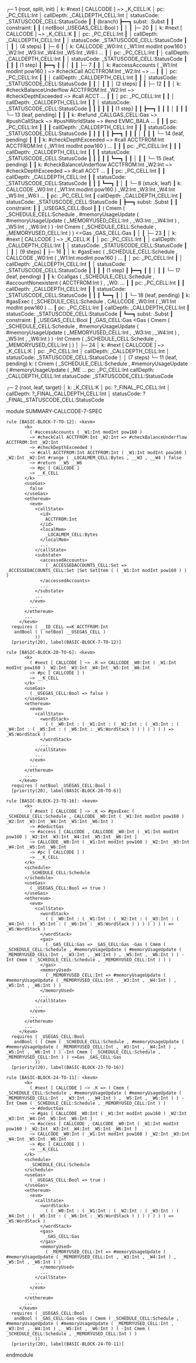 
┌─ 1 (root, split, init)
│   k: #next [ CALLCODE ] ~> _K_CELL:K
│   pc: _PC_CELL:Int
│   callDepth: _CALLDEPTH_CELL:Int
│   statusCode: _STATUSCODE_CELL:StatusCode
┃
┃ (branch)
┣━━┓ subst: .Subst
┃  ┃ constraint:
┃  ┃     ( notBool _USEGAS_CELL:Bool )
┃  │
┃  ├─ 20
┃  │   k: #next [ CALLCODE ] ~> _K_CELL:K
┃  │   pc: _PC_CELL:Int
┃  │   callDepth: _CALLDEPTH_CELL:Int
┃  │   statusCode: _STATUSCODE_CELL:StatusCode
┃  │
┃  │  (4 steps)
┃  ├─ 6
┃  │   k: CALLCODE _W0:Int ( _W1:Int modInt pow160 ) _W2:Int _W3:Int _W4:Int _W5:Int _W6:I ...
┃  │   pc: _PC_CELL:Int
┃  │   callDepth: _CALLDEPTH_CELL:Int
┃  │   statusCode: _STATUSCODE_CELL:StatusCode
┃  ┃
┃  ┃ (1 step)
┃  ┣━━┓
┃  ┃  │
┃  ┃  ├─ 7
┃  ┃  │   k: #accessAccounts ( _W1:Int modInt pow160 ) ~> #checkCall ACCTFROM:Int _W2:Int ~>  ...
┃  ┃  │   pc: _PC_CELL:Int
┃  ┃  │   callDepth: _CALLDEPTH_CELL:Int
┃  ┃  │   statusCode: _STATUSCODE_CELL:StatusCode
┃  ┃  │
┃  ┃  │  (2 steps)
┃  ┃  ├─ 12
┃  ┃  │   k: #checkBalanceUnderflow ACCTFROM:Int _W2:Int ~> #checkDepthExceeded ~> #call ACCT ...
┃  ┃  │   pc: _PC_CELL:Int
┃  ┃  │   callDepth: _CALLDEPTH_CELL:Int
┃  ┃  │   statusCode: _STATUSCODE_CELL:StatusCode
┃  ┃  ┃
┃  ┃  ┃ (1 step)
┃  ┃  ┣━━┓
┃  ┃  ┃  │
┃  ┃  ┃  └─ 13 (leaf, pending)
┃  ┃  ┃      k: #refund _CALLGAS_CELL:Gas ~> #pushCallStack ~> #pushWorldState ~> #end EVMC_BALA ...
┃  ┃  ┃      pc: _PC_CELL:Int
┃  ┃  ┃      callDepth: _CALLDEPTH_CELL:Int
┃  ┃  ┃      statusCode: _STATUSCODE_CELL:StatusCode
┃  ┃  ┃
┃  ┃  ┣━━┓
┃  ┃  ┃  │
┃  ┃  ┃  └─ 14 (leaf, pending)
┃  ┃  ┃      k: #checkDepthExceeded ~> #call ACCTFROM:Int ACCTFROM:Int ( _W1:Int modInt pow160 ) ...
┃  ┃  ┃      pc: _PC_CELL:Int
┃  ┃  ┃      callDepth: _CALLDEPTH_CELL:Int
┃  ┃  ┃      statusCode: _STATUSCODE_CELL:StatusCode
┃  ┃  ┃
┃  ┃  ┗━━┓
┃  ┃     │
┃  ┃     └─ 15 (leaf, pending)
┃  ┃         k: #checkBalanceUnderflow ACCTFROM:Int _W2:Int ~> #checkDepthExceeded ~> #call ACCT ...
┃  ┃         pc: _PC_CELL:Int
┃  ┃         callDepth: _CALLDEPTH_CELL:Int
┃  ┃         statusCode: _STATUSCODE_CELL:StatusCode
┃  ┃
┃  ┗━━┓
┃     │
┃     └─ 8 (stuck, leaf)
┃         k: CALLCODE _W0:Int ( _W1:Int modInt pow160 ) _W2:Int _W3:Int _W4:Int _W5:Int _W6:I ...
┃         pc: _PC_CELL:Int
┃         callDepth: _CALLDEPTH_CELL:Int
┃         statusCode: _STATUSCODE_CELL:StatusCode
┃
┣━━┓ subst: .Subst
┃  ┃ constraint:
┃  ┃     _USEGAS_CELL:Bool
┃  ┃     ( Cmem ( _SCHEDULE_CELL:Schedule , #memoryUsageUpdate ( #memoryUsageUpdate ( _MEMORYUSED_CELL:Int , _W3:Int , _W4:Int ) , _W5:Int , _W6:Int ) ) -Int Cmem ( _SCHEDULE_CELL:Schedule , _MEMORYUSED_CELL:Int ) ) <=Gas _GAS_CELL:Gas
┃  │
┃  ├─ 23
┃  │   k: #next [ CALLCODE ] ~> _K_CELL:K
┃  │   pc: _PC_CELL:Int
┃  │   callDepth: _CALLDEPTH_CELL:Int
┃  │   statusCode: _STATUSCODE_CELL:StatusCode
┃  │
┃  │  (9 steps)
┃  ├─ 16
┃  │   k: #gasExec ( _SCHEDULE_CELL:Schedule , CALLCODE _W0:Int ( _W1:Int modInt pow160 )  ...
┃  │   pc: _PC_CELL:Int
┃  │   callDepth: _CALLDEPTH_CELL:Int
┃  │   statusCode: _STATUSCODE_CELL:StatusCode
┃  ┃
┃  ┃ (1 step)
┃  ┣━━┓
┃  ┃  │
┃  ┃  └─ 17 (leaf, pending)
┃  ┃      k: Ccallgas ( _SCHEDULE_CELL:Schedule , #accountNonexistent ( ACCTFROM:Int ) , _W0: ...
┃  ┃      pc: _PC_CELL:Int
┃  ┃      callDepth: _CALLDEPTH_CELL:Int
┃  ┃      statusCode: _STATUSCODE_CELL:StatusCode
┃  ┃
┃  ┗━━┓
┃     │
┃     └─ 18 (leaf, pending)
┃         k: #gasExec ( _SCHEDULE_CELL:Schedule , CALLCODE _W0:Int ( _W1:Int modInt pow160 )  ...
┃         pc: _PC_CELL:Int
┃         callDepth: _CALLDEPTH_CELL:Int
┃         statusCode: _STATUSCODE_CELL:StatusCode
┃
┗━━┓ subst: .Subst
   ┃ constraint:
   ┃     _USEGAS_CELL:Bool
   ┃     _GAS_CELL:Gas <Gas ( Cmem ( _SCHEDULE_CELL:Schedule , #memoryUsageUpdate ( #memoryUsageUpdate ( _MEMORYUSED_CELL:Int , _W3:Int , _W4:Int ) , _W5:Int , _W6:Int ) ) -Int Cmem ( _SCHEDULE_CELL:Schedule , _MEMORYUSED_CELL:Int ) )
   │
   ├─ 24
   │   k: #next [ CALLCODE ] ~> _K_CELL:K
   │   pc: _PC_CELL:Int
   │   callDepth: _CALLDEPTH_CELL:Int
   │   statusCode: _STATUSCODE_CELL:StatusCode
   │
   │  (7 steps)
   └─ 11 (leaf, pending)
       k: ( Cmem ( _SCHEDULE_CELL:Schedule , #memoryUsageUpdate ( #memoryUsageUpdate ( _ME ...
       pc: _PC_CELL:Int
       callDepth: _CALLDEPTH_CELL:Int
       statusCode: _STATUSCODE_CELL:StatusCode


┌─ 2 (root, leaf, target)
│   k: _K_CELL:K
│   pc: ?_FINAL_PC_CELL:Int
│   callDepth: ?_FINAL_CALLDEPTH_CELL:Int
│   statusCode: ?_FINAL_STATUSCODE_CELL:StatusCode



module SUMMARY-CALLCODE-7-SPEC
    
    
    rule [BASIC-BLOCK-7-TO-12]: <kevm>
           <k>
             ( #accessAccounts ( _W1:Int modInt pow160 )
             ~> #checkCall ACCTFROM:Int _W2:Int => #checkBalanceUnderflow ACCTFROM:Int _W2:Int
             ~> #checkDepthExceeded )
             ~> #call ACCTFROM:Int ACCTFROM:Int ( _W1:Int modInt pow160 ) _W2:Int _W2:Int #range ( _LOCALMEM_CELL:Bytes , __W3 , __W4 ) false
             ~> #return __W5 __W6
             ~> #pc [ CALLCODE ]
             ~> __K_CELL
           </k>
           <useGas>
             false
           </useGas>
           <ethereum>
             <evm>
               <callState>
                 <id>
                   ACCTFROM:Int
                 </id>
                 <localMem>
                   _LOCALMEM_CELL:Bytes
                 </localMem>
                 ...
               </callState>
               <substate>
                 <accessedAccounts>
                   ( _ACCESSEDACCOUNTS_CELL:Set => _ACCESSEDACCOUNTS_CELL:Set |Set SetItem ( ( _W1:Int modInt pow160 ) ) )
                 </accessedAccounts>
                 ...
               </substate>
               ...
             </evm>
             ...
           </ethereum>
           ...
         </kevm>
      requires ( __ID_CELL ==K ACCTFROM:Int
       andBool ( ( notBool __USEGAS_CELL )
               ))
      [priority(20), label(BASIC-BLOCK-7-TO-12)]
    
    rule [BASIC-BLOCK-20-TO-6]: <kevm>
           <k>
             ( #next [ CALLCODE ] ~> .K => CALLCODE _W0:Int ( _W1:Int modInt pow160 ) _W2:Int _W3:Int _W4:Int _W5:Int _W6:Int
             ~> #pc [ CALLCODE ] )
             ~> __K_CELL
           </k>
           <useGas>
             ( _USEGAS_CELL:Bool => false )
           </useGas>
           <ethereum>
             <evm>
               <callState>
                 <wordStack>
                   ( ( _W0:Int : ( _W1:Int : ( _W2:Int : ( _W3:Int : ( _W4:Int : ( _W5:Int : ( _W6:Int : _WS:WordStack ) ) ) ) ) ) ) => _WS:WordStack )
                 </wordStack>
                 ...
               </callState>
               ...
             </evm>
             ...
           </ethereum>
           ...
         </kevm>
      requires ( notBool _USEGAS_CELL:Bool )
      [priority(20), label(BASIC-BLOCK-20-TO-6)]
    
    rule [BASIC-BLOCK-23-TO-16]: <kevm>
           <k>
             ( #next [ CALLCODE ] ~> .K => #gasExec ( _SCHEDULE_CELL:Schedule , CALLCODE _W0:Int ( _W1:Int modInt pow160 ) _W2:Int _W3:Int _W4:Int _W5:Int _W6:Int )
             ~> #deductGas
             ~> #access [ CALLCODE , CALLCODE _W0:Int ( _W1:Int modInt pow160 ) _W2:Int _W3:Int _W4:Int _W5:Int _W6:Int ]
             ~> CALLCODE _W0:Int ( _W1:Int modInt pow160 ) _W2:Int _W3:Int _W4:Int _W5:Int _W6:Int
             ~> #pc [ CALLCODE ] )
             ~> __K_CELL
           </k>
           <schedule>
             _SCHEDULE_CELL:Schedule
           </schedule>
           <useGas>
             ( _USEGAS_CELL:Bool => true )
           </useGas>
           <ethereum>
             <evm>
               <callState>
                 <wordStack>
                   ( ( _W0:Int : ( _W1:Int : ( _W2:Int : ( _W3:Int : ( _W4:Int : ( _W5:Int : ( _W6:Int : _WS:WordStack ) ) ) ) ) ) ) => _WS:WordStack )
                 </wordStack>
                 <gas>
                   ( _GAS_CELL:Gas => _GAS_CELL:Gas -Gas ( Cmem ( _SCHEDULE_CELL:Schedule , #memoryUsageUpdate ( #memoryUsageUpdate ( _MEMORYUSED_CELL:Int , _W3:Int , _W4:Int ) , _W5:Int , _W6:Int ) ) -Int Cmem ( _SCHEDULE_CELL:Schedule , _MEMORYUSED_CELL:Int ) ) )
                 </gas>
                 <memoryUsed>
                   ( _MEMORYUSED_CELL:Int => #memoryUsageUpdate ( #memoryUsageUpdate ( _MEMORYUSED_CELL:Int , _W3:Int , _W4:Int ) , _W5:Int , _W6:Int ) )
                 </memoryUsed>
                 ...
               </callState>
               ...
             </evm>
             ...
           </ethereum>
           ...
         </kevm>
      requires ( _USEGAS_CELL:Bool
       andBool ( ( Cmem ( _SCHEDULE_CELL:Schedule , #memoryUsageUpdate ( #memoryUsageUpdate ( _MEMORYUSED_CELL:Int , _W3:Int , _W4:Int ) , _W5:Int , _W6:Int ) ) -Int Cmem ( _SCHEDULE_CELL:Schedule , _MEMORYUSED_CELL:Int ) ) <=Gas _GAS_CELL:Gas
               ))
      [priority(20), label(BASIC-BLOCK-23-TO-16)]
    
    rule [BASIC-BLOCK-24-TO-11]: <kevm>
           <k>
             ( #next [ CALLCODE ] ~> .K => ( Cmem ( _SCHEDULE_CELL:Schedule , #memoryUsageUpdate ( #memoryUsageUpdate ( _MEMORYUSED_CELL:Int , _W3:Int , _W4:Int ) , _W5:Int , _W6:Int ) ) -Int Cmem ( _SCHEDULE_CELL:Schedule , _MEMORYUSED_CELL:Int ) )
             ~> #deductGas
             ~> #gas [ CALLCODE _W0:Int ( _W1:Int modInt pow160 ) _W2:Int _W3:Int _W4:Int _W5:Int _W6:Int ]
             ~> #access [ CALLCODE , CALLCODE _W0:Int ( _W1:Int modInt pow160 ) _W2:Int _W3:Int _W4:Int _W5:Int _W6:Int ]
             ~> CALLCODE _W0:Int ( _W1:Int modInt pow160 ) _W2:Int _W3:Int _W4:Int _W5:Int _W6:Int
             ~> #pc [ CALLCODE ] )
             ~> __K_CELL
           </k>
           <schedule>
             _SCHEDULE_CELL:Schedule
           </schedule>
           <useGas>
             ( _USEGAS_CELL:Bool => true )
           </useGas>
           <ethereum>
             <evm>
               <callState>
                 <wordStack>
                   ( ( _W0:Int : ( _W1:Int : ( _W2:Int : ( _W3:Int : ( _W4:Int : ( _W5:Int : ( _W6:Int : _WS:WordStack ) ) ) ) ) ) ) => _WS:WordStack )
                 </wordStack>
                 <gas>
                   _GAS_CELL:Gas
                 </gas>
                 <memoryUsed>
                   ( _MEMORYUSED_CELL:Int => #memoryUsageUpdate ( #memoryUsageUpdate ( _MEMORYUSED_CELL:Int , _W3:Int , _W4:Int ) , _W5:Int , _W6:Int ) )
                 </memoryUsed>
                 ...
               </callState>
               ...
             </evm>
             ...
           </ethereum>
           ...
         </kevm>
      requires ( _USEGAS_CELL:Bool
       andBool ( _GAS_CELL:Gas <Gas ( Cmem ( _SCHEDULE_CELL:Schedule , #memoryUsageUpdate ( #memoryUsageUpdate ( _MEMORYUSED_CELL:Int , _W3:Int , _W4:Int ) , _W5:Int , _W6:Int ) ) -Int Cmem ( _SCHEDULE_CELL:Schedule , _MEMORYUSED_CELL:Int ) )
               ))
      [priority(20), label(BASIC-BLOCK-24-TO-11)]

endmodule
